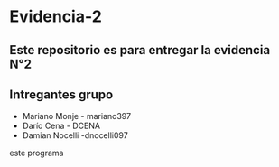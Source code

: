 # Evidencia-2

## Este repositorio es para entregar la evidencia N°2

## Intregantes grupo
- Mariano Monje - mariano397
- Darío Cena - DCENA
- Damian Nocelli -dnocelli097

este programa
